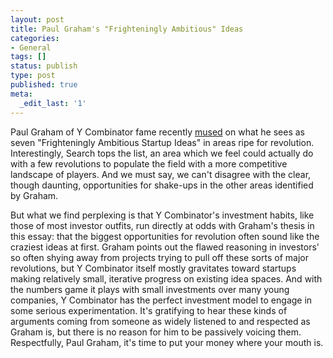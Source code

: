 ```yaml
---
layout: post
title: Paul Graham's "Frighteningly Ambitious" Ideas
categories:
- General
tags: []
status: publish
type: post
published: true
meta:
  _edit_last: '1'
---
```

Paul Graham of Y Combinator fame recently <a href="http://paulgraham.com/ambitious.html">mused</a> on what he sees as seven "Frighteningly Ambitious Startup Ideas" in areas ripe for revolution.  Interestingly, Search tops the list, an area which we feel could actually do with a few revolutions to populate the field with a more competitive landscape of players.  And we must say, we can't disagree with the clear, though daunting, opportunities for shake-ups in the other areas identified by Graham.

But what we find perplexing is that Y Combinator's investment habits, like those of most investor outfits, run directly at odds with Graham's thesis in this essay: that the biggest opportunities for revolution often sound like the craziest ideas at first.  Graham points out the flawed reasoning in investors' so often shying away from projects trying to pull off these sorts of major revolutions, but Y Combinator itself mostly gravitates toward startups making relatively small, iterative progress on existing idea spaces.  And with the numbers game it plays with small investments over many young companies, Y Combinator has the perfect investment model to engage in some serious experimentation.  It's gratifying to hear these kinds of arguments coming from someone as widely listened to and respected as Graham is, but there is no reason for him to be passively voicing them.  Respectfully, Paul Graham, it's time to put your money where your mouth is.
